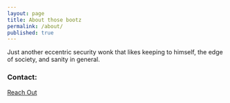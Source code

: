 ```yaml
---
layout: page
title: About those bootz
permalink: /about/
published: true
---
```


Just another eccentric security wonk that likes keeping to himself, the edge of society, and sanity in general.


### Contact:

[Reach Out](mailto:killerbootz@gmail.com)
